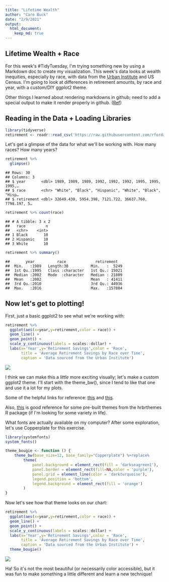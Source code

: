```yaml
---
title: "Lifetime Wealth"
author: "Caro Buck"
date: "2/9/2021"
output: 
  html_document:
    keep_md: true
---
```




## Lifetime Wealth + Race

For this week's \#TidyTuesday, I'm trying something new by using a Markdown doc to create my visualization. This week's data looks at wealth inequities, especially by race, with data from the [Urban Institute](https://apps.urban.org/features/wealth-inequality-charts/) and US Census. I'm going to look at differences in retirement amounts, by race and year, with a custom/DIY ggplot2 theme.

Other things I learned about rendering markdowns in github; need to add a special output to make it render properly in github. ([Ref](https://stackoverflow.com/questions/39814916/how-can-i-see-output-of-rmd-in-github))

## Reading in the Data + Loading Libraries


```r
library(tidyverse)
retirement <- readr::read_csv('https://raw.githubusercontent.com/rfordatascience/tidytuesday/master/data/2021/2021-02-09/retirement.csv')
```

Let's get a glimpse of the data for what we'll be working with. How many races? How many years?


```r
retirement %>%
  glimpse()
```

```
## Rows: 30
## Columns: 3
## $ year       <dbl> 1989, 1989, 1989, 1992, 1992, 1992, 1995, 1995, 1995,…
## $ race       <chr> "White", "Black", "Hispanic", "White", "Black", "Hisp…
## $ retirement <dbl> 32649.430, 5954.398, 7121.722, 36637.760, 7798.197, 5…
```

```r
retirement %>% count(race)
```

```
## # A tibble: 3 x 2
##   race         n
##   <chr>    <int>
## 1 Black       10
## 2 Hispanic    10
## 3 White       10
```

```r
retirement %>% summary()
```

```
##       year          race             retirement    
##  Min.   :1989   Length:30          Min.   :  5249  
##  1st Qu.:1995   Class :character   1st Qu.: 15021  
##  Median :2002   Mode  :character   Median : 21809  
##  Mean   :2002                      Mean   : 41411  
##  3rd Qu.:2010                      3rd Qu.: 44936  
##  Max.   :2016                      Max.   :157884
```

## Now let's get to plotting!

First, just a basic ggplot2 to see what we're working with:


```r
retirement %>%
  ggplot(aes(x=year,y=retirement,color = race)) +
  geom_line() +
  geom_point() +
  scale_y_continuous(labels = scales::dollar) +
  labs(x='Year',y='Retirement Savings',color = 'Race',
       title = 'Average Retirement Savings by Race over Time',
       caption = 'Data sourced from the Urban Institute')
```

![](Figs/plot_basic-1.png)<!-- -->

I think we can make this a *little* more exciting visually; let's make a custom ggplot2 theme. I'll start with the theme_bw(), since I tend to like that one and use it a lot for my plots.

Some of the helpful links for reference: [this](https://joeystanley.com/blog/custom-themes-in-ggplot2) and [this](https://www.andrewheiss.com/blog/2017/09/27/working-with-r-cairo-graphics-custom-fonts-and-ggplot/#:~:text=R%20and%20ggplot%20can%20create,font%20family%20for%20the%20plot).

Also, [this](https://github.com/hrbrmstr/hrbrthemes) is good reference for some pre-built themes from the hrbrthemes R package (if I'm looking for some variety in life).

What fonts are actually available on my computer? After some exploration, let's use Copperplate for this exercise.


```r
library(systemfonts)
system_fonts()

theme_bougie <- function () { 
    theme_bw(base_size=12, base_family="Copperplate") %+replace% 
        theme(
            panel.background = element_rect(fill = 'darkseagreen1'),
            panel.border = element_rect(fill=NA,color = 'purple'),
            panel.grid = element_line(color = 'darkturquoise'),
            legend.position = 'bottom',
            legend.background = element_rect(fill = 'orange')
        )
}
```

Now let's see how that theme looks on our chart:


```r
retirement %>%
  ggplot(aes(x=year,y=retirement,color = race)) +
  geom_line() +
  geom_point() +
  scale_y_continuous(labels = scales::dollar) +
  labs(x='Year',y='Retirement Savings',color = 'Race',
       title = 'Average Retirement Savings by Race over Time',
       caption = 'Data sourced from the Urban Institute') +
  theme_bougie() 
```

![](Figs/plot_fancy-1.png)<!-- -->

Ha! So it's not the most beautiful (or necessarily color accessible), but it was fun to make something a little different and learn a new technique!
